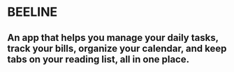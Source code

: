 ﻿# BEELINE
## An app that helps you manage your daily tasks, track your bills, organize your calendar, and keep tabs on your reading list, all in one place.
